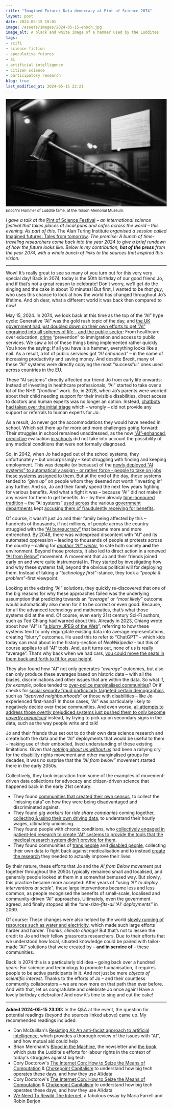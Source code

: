 ```yaml
---
title: "Imagined Future: Data democracy at Pint of Science 2074"
layout: post
date: 2024-05-15 19:01
image: /assets/images/2024-05-15-enoch.jpg
image_alt: A black and white image of a hammer used by the Luddites
tags: 
- scifi
- science fiction
- speculative futures
- ai
- artificial intelligence
- citizen science
- participatory research
blog: true
last_modified_at: 2024-05-15 22:21
---
```


[![A black and white image of a hammer used by the Luddites](/assets/images/2024-05-15-enoch.jpg)](https://www.flickr.com/photos/gedankenstuecke/53709195737/)
<small><i>Enoch's Hammer</i> of Luddite fame, at the Tolson Memorial Museum.</small>

*I gave a talk at the* [Pint of Science Festival](https://pintofscience.co.uk) *– an international science festival that takes places at local pubs and cafes across the world – this evening. As part of this,* The Alan Turing Institute *organised a session called* [Imagined futures: Tales from tomorrow](https://pintofscience.co.uk/event/imagined-futures)*. The premise: A bunch of time-traveling researchers come back into the year 2024 to give a brief rundown of how the future looks like. Below is my contribution, **hot of the press** from the year 2074, with a whole bunch of links to the sources that inspired this vision.*

---
Wow! It’s really great to see so many of you turn out for this very very special day! Back in 2074, today is the 50th birthday of our good friend Jo, and if that’s not a great reason to celebrate! Don’t worry, we’ll get do the singing and the cake in about 10 minutes! But first, I wanted to be _that guy_, who uses this chance to look at how the world has changed throughout Jo’s lifetime. And oh dear, what a different world it was back then compared to now! 

May 15, 2024. In 2074, we look back at this time as the top of the “AI” hype cycle: Generative “AI” was the gold rush topic of the day, and [the UK government had just doubled down on their own efforts to get “AI” engrained into all spheres of life – and the public sector](https://www.techuk.org/resource/uk-government-doubles-down-efforts-to-deploy-ai-across-the-public-sector.html): From healthcare over education, [crime](https://www.nbcnews.com/news/crime-courts/ai-tool-used-thousands-criminal-cases-facing-legal-challenges-rcna149607) “prevention” to immigration and access to public services. We saw a lot of these things being implemented rather quickly. You know the saying: If all you have is a hammer, everything looks like a nail. As a result, a lot of public services got _“AI enhanced”_ – in the name of increasing productivity and saving money. And despite Brexit, many of these “AI” systems were directly copying the most “successful” ones used across countries in the EU. 

These “AI systems” directly affected our friend Jo from early life onwards: Instead of investing in healthcare professionals, “AI” started to take over a lot of the NHS _“frontline”_ work. So, in 2028, when Jo’s parents were worried about their child needing support for their invisible disabilities, direct access to doctors and human experts was no longer an option. Instead, [chatbots had taken over the initial triage](https://www.thetimes.co.uk/article/rise-and-fall-of-babylon-healthcare-the-doctor-in-your-pocket-3p6q6jjfx) which – wrongly – did not provide any support or referrals to human experts for Jo. 

As a result, Jo never got the accommodations they would have needed in school. Which set them up for more and more challenges going forward: Their struggles in school remained unaddressed, as the now [“AI”-enhanced](https://www.rtl.nl/nieuws/artikel/5450163/scholen-hebben-meer-kennis-nodig-over-algoritmen-anders-kans-op), [predictive](https://phys.org/news/2023-07-ai-classroom-conversations-academic-success.html) evaluation [in schools](https://www.nesta.org.uk/feature/ten-predictions-2019/beginning-end-exams/) did not take into account the possibility of any medical conditions that were not formally diagnosed.

So, in 2042, when Jo had aged out of the school systems, they unfortunately – but unsurprisingly – kept struggling with finding and keeping employment. This was despite (or because) of the [newly deployed “AI systems” to automatically assign - or rather force - people to take on jobs these systems assigned to them](https://algorithmwatch.org/en/italian-neofascists-artificial-intelligence/). But at the end of the day, these systems tended to _“give up”_ on people whom they deemed not worth “investing in” any further. And so, Jo and their family spend the next few years fighting for various benefits. And what a fight it was – because “AI” did not make it any easier for them to get benefits. In – by then already [time-honoured tradition](https://en.wikipedia.org/wiki/British_Post_Office_scandal) – the “AI systems” [used across](https://schoolsweek.co.uk/revealed-secret-deal-to-let-benefit-fraud-squad-snoop-on-pupil-data/) the various [government departments](https://www.laquadrature.net/2023/11/27/notation-des-allocataires-lindecence-des-pratiques-de-la-caf-desormais-indeniable/) kept [accusing them of fraudulently receiving for benefits](https://www.politico.eu/article/dutch-scandal-serves-as-a-warning-for-europe-over-risks-of-using-algorithms/). 

Of course, it wasn’t just Jo and their family being affected by this – hundreds of thousands, if not millions, of people across the country struggled with the [“AI bureaucracy”](https://www.danmcquillan.org/ai_thatcherism.html) that became more and more entrenched. By 2048, there was widespread discontent with “AI” and its automated oppression – leading to thousands of people at protests across the country – calling for [_another “AI” winter_](https://theconversation.com/weve-been-here-before-ai-promised-humanlike-machines-in-1958-222700), to safe both society **and** the environment. Beyond those protests, it also led to direct action in a renewed [“AI from Below”](https://tzovar.as/AI-from-below/) movement. A movement that Jo and their friends joined early on and were quite instrumental in. They started by investigating how and why these systems fail, beyond the obvious political will for deploying them. Instead of taking a _“technology first”_-stance, they took a *“people & problem”*-first viewpoint.

Looking at the existing “AI” solutions, they quickly re-discovered that one of the big reasons for why these approaches failed was the underlying assumption that predicting towards an *“average”* or *“most likely”* outcome would automatically also mean for it to be correct or even good. Because, for all the advanced technology and mathematics, that’s what those systems did at the end. Of course, even early 21st century Sci-Fi authors, such as Ted Chiang had warned about this. Already in 2023, Chiang wrote about how “AI” is “[a blurry JPEG of the Web](https://www.newyorker.com/tech/annals-of-technology/chatgpt-is-a-blurry-jpeg-of-the-web)”, referring to how these systems tend to only regurgitate existing data into average representations, creating “blurry” outcomes. He used this to refer to “ChatGPT” – which kids today can read about in the history-section of *NeoWikipedia* – but this of course applies to all “AI” tools. And, as it turns out, none of us is really “average”. That’s why back when we had cars, [you could move the seats in them back and forth to fit for your height](https://99percentinvisible.org/episode/on-average/). 

They also found how “AI” not only generates *“average”* outcomes, but also can only produce these averages based on historic data – with all the biases, discriminations and other issues that are within the data. So what if, *for example*, police tended to [over-police marginalised communities](https://irr.org.uk/article/over-policed-and-under-protected-why-does-nothing-change/)? Or if checks for [social security fraud particularly targeted certain demographics](https://www.theguardian.com/technology/2023/oct/23/uk-risks-scandal-over-bias-in-ai-tools-in-use-across-public-sector), such as _“deprived neighbourhoods”_ or those with disabilities – like Jo experienced first-hand? In those cases, “AI” was particularly likely to negatively decide over these communities. And even worse, [all attempts to address those overtly prejudiced systems just pushed them to only become *covertly prejudiced*](https://garymarcus.substack.com/p/covert-racism-in-llms) instead, by trying to pick up on secondary signs in the data, such as the way people write and talk! 

Jo and their friends thus set out to do their own data science research and create both the data and the “AI” deployments that would be useful to them – making use of their embodied, lived understanding of these existing limitations. Given that [_nothing about us without us_](https://en.wikipedia.org/wiki/Nothing_about_us_without_us) had been a rallying cry for the disability rights movement and other marginalised groups for decades, it was no surprise that the _“AI from below”_ movement started there in the early 2050s. 

Collectively, they took inspiration from some of the examples of movement-driven data collections for advocacy and citizen-driven science that happened back in the early 21st century: 
- They found [communities that created their own census](https://www.dw.com/en/whats-life-really-like-for-black-people-in-germany/a-53159443), to collect the “missing data” on how they were being disadvantaged and discriminated against. 
- They found _gig workers_ for _ride share companies_ coming together, [collecting & using their own driving data](https://responsibledata.io/rd-reflection-stories/data-rights-for-workers-in-the-gig-economy/), to understand their hourly wages, ultimately unionising.
- They found people with chronic conditions, who [collectively engaged in patient-led research to create “AI” systems to provide the tools that the medical research system didn’t provide for them](https://openaps.org/).
- They found communities of [trans people](https://www.physoc.org/magazine-articles/nothing-about-us-without-us/) and [disabled people](https://www.careables.org/), collecting their own data to fight back against medicalisation and to instead [create the research](https://www.transbiome.org/) they needed to actually improve their lives.

By their nature, these efforts that Jo and the _AI from Below_ movement put together throughout the 2050s typically remained small and localised, and generally people looked at them in a somewhat bemused way. But slowly, this practice became more accepted: After years of _“using ‘AI’ to deploy interventions at scale”_, these large interventions became less and less common, as people recognised the benefits of small-scale, localised and community-driven “AI” approaches. Ultimately, even the government agreed, and finally stopped all the _“one-size-fits-all ‘AI’ deployments”_ in 2069. 

Of course: These changes were also helped by the world [slowly running of resources such as water and electricity](https://www.theguardian.com/commentisfree/2024/mar/02/ais-craving-for-data-is-matched-only-by-a-runaway-thirst-for-water-and-energy), which made such large efforts harder and harder. _Thanks, climate change!_ But that’s not to lessen the credit to Jo and their fellow grassroots researchers. Due to their efforts that we understood how local, situated knowledge could be paired with tailor-made “AI” solutions that were created by – **and in service of** – these communities. 

Back in 2074 this is a particularly old idea – going back over a hundred years: For science and technology to promote humanisation, it requires people to be active participants in it. And not just be mere _objects of scientific interest_. Thanks to the efforts of Jo – and their countless community collaborators – we are now more on that path than ever before. And with that, let us congratulate and celebrate Jo once again! Have a lovely birthday celebration! And now it’s time to sing and cut the cake! 

---
**Added 2024-05-15 23:00:** In the Q&A at the event, the question for potential readings (beyond the sources linked above) came up. My recommended readings included:
- Dan McQuillan's [Resisting AI: An anti-facist approach to artificial intelligence](https://bristoluniversitypress.co.uk/resisting-ai), which provides a thorough review of the issues with "AI", and how mutual aid could help
- Brian Merchant's [Blood in the Machine](https://www.bloodinthemachine.com/), the newsletter and [the book](https://www.hachettebookgroup.com/titles/brian-merchant/blood-in-the-machine/9780316487740/?lens=little-brown), which puts the Luddite's efforts for labour rights in the context of today's struggles against big tech
- Cory Doctorow's [The Internet Con: How to Seize the Means of Computation](https://craphound.com/internetcon/) & [Chokepoint Capitalism](https://www.penguinrandomhouse.com/books/710957/chokepoint-capitalism-by-rebecca-giblin-and-cory-doctorow/) to understand how big tech operates these days, and how they use AI/data
- Cory Doctorow's [The Internet Con: How to Seize the Means of Computation](https://craphound.com/internetcon/) & [Chokepoint Capitalism](https://www.penguinrandomhouse.com/books/710957/chokepoint-capitalism-by-rebecca-giblin-and-cory-doctorow/) to understand how big tech operates these days, and how they use AI/data
- [We Need To Rewild The Internet](https://www.noemamag.com/we-need-to-rewild-the-internet/), a fabulous essay by Maria Farrell and Robin Berjon
